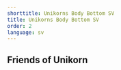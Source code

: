 ```yaml
---
shorttitle: Unikorns Body Bottom SV
title: Unikorns Body Bottom SV
order: 2
language: sv
---
```

## Friends of Unikorn